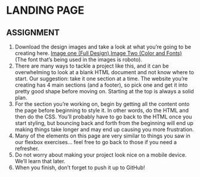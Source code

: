 # LANDING PAGE

## ASSIGNMENT 

1. Download the design images and take a look at what you’re going to be creating here. [Image one (Full Design)](https://cdn.statically.io/gh/TheOdinProject/curriculum/main/foundations/html_css/project/odin-project.png),[Image Two (Color and Fonts)](https://cdn.statically.io/gh/TheOdinProject/curriculum/main/foundations/html_css/project/colors_and_stuff.png) (The font that’s being used in the images is roboto).
2. There are many ways to tackle a project like this, and it can be overwhelming to look at a blank HTML document and not know where to start. Our suggestion: take it one section at a time. The website you’re creating has 4 main sections (and a footer), so pick one and get it into pretty good shape before moving on. Starting at the top is always a solid plan.
3. For the section you’re working on, begin by getting all the content onto the page before beginning to style it. In other words, do the HTML and then do the CSS. You’ll probably have to go back to the HTML once you start styling, but bouncing back and forth from the beginning will end up making things take longer and may end up causing you more frustration.
4. Many of the elements on this page are very similar to things you saw in our flexbox exercises… feel free to go back to those if you need a refresher.
5. Do not worry about making your project look nice on a mobile device. We’ll learn that later.
6. When you finish, don’t forget to push it up to GitHub!

